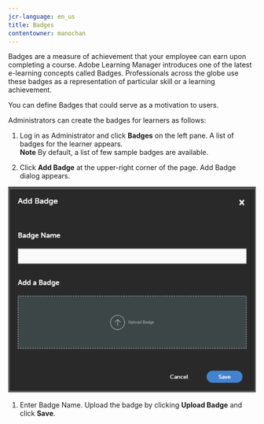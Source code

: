 ```yaml
---
jcr-language: en_us
title: Badges
contentowner: manochan
---
```

Badges are a measure of achievement that your employee can earn upon completing a course.&nbsp;Adobe Learning Manager introduces one of the latest e-learning concepts called Badges. Professionals across the globe use these badges as a representation of particular skill or a learning achievement.

You can define Badges that could serve as a motivation to users.

Administrators can create the badges for learners as follows:

1. Log in as Administrator and click&nbsp;**Badges**&nbsp;on the left pane. A list of badges for the learner appears.  
   **Note** 
   By default, a list of few sample badges are available.

1. Click&nbsp;**Add Badge**&nbsp;at the upper-right corner of the page. Add Badge dialog appears.

![](assets/add-badge1.png)

1. Enter Badge Name. Upload the badge by clicking&nbsp;**Upload Badge**&nbsp;and click&nbsp;**Save**.

